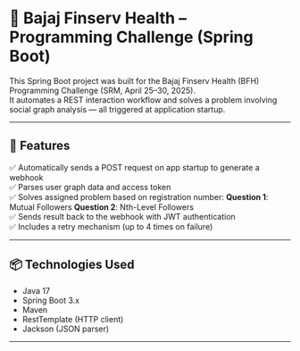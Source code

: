 # 🏥 Bajaj Finserv Health – Programming Challenge (Spring Boot)

This Spring Boot project was built for the Bajaj Finserv Health (BFH) Programming Challenge (SRM, April 25–30, 2025).  
It automates a REST interaction workflow and solves a problem involving social graph analysis — all triggered at application startup.

---

## 🚀 Features

✅ Automatically sends a POST request on app startup to generate a webhook  
✅ Parses user graph data and access token  
✅ Solves assigned problem based on registration number:
**Question 1**: Mutual Followers
**Question 2**: Nth-Level Followers  
✅ Sends result back to the webhook with JWT authentication  
✅ Includes a retry mechanism (up to 4 times on failure)

---

## 📦 Technologies Used

- Java 17
- Spring Boot 3.x
- Maven
- RestTemplate (HTTP client)
- Jackson (JSON parser)

---
